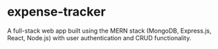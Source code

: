 # expense-tracker
A full-stack web app built using the MERN stack (MongoDB, Express.js, React, Node.js) with user authentication and CRUD functionality.
